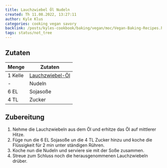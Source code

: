 ```yaml
---
title: Lauchzwiebel Öl Nudeln
created: Th 11.08.2022, 13:27:11
author: Kyle Klus
categories: cooking vegan savory
backlink: /posts/kyles-cookbook/baking/vegan/moc/Vegan-Baking-Recipes.html
tags: status/not_tree
---
```


## Zutaten

| Menge  | Zutaten                         |
| ------ | ------------------------------- |
| 1 Kelle  | [Lauchzwiebel-Öl](/posts/kyles-cookbook/cooking/forall/sauces/recipe/Scallion-Oil.html) |
| - | Nudeln |
| 6 EL | Sojasoße |
| 4 TL | Zucker |

## Zubereitung

1. Nehme die Lauchzwiebeln aus dem Öl und erhitze das Öl auf mittlerer Hitze.
2. Füge nun die 6 EL Sojasoße un die 4 TL Zucker hinzu und koche die Flüssigkeit für 2 min unter ständigen Rühren.
3. Koche nun die Nudeln und serviere sie mit der Soße zusammen.
4. Streue zum Schluss noch die herausgenommenen Lauchzwiebeln drüber.

